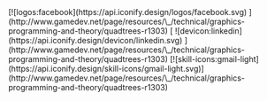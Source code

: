 <div align="left">[![logos:facebook](https://api.iconify.design/logos/facebook.svg) ](http://www.gamedev.net/page/resources/\_/technical/graphics-programming-and-theory/quadtrees-r1303) [ ![devicon:linkedin](https://api.iconify.design/devicon/linkedin.svg) ](http://www.gamedev.net/page/resources/\_/technical/graphics-programming-and-theory/quadtrees-r1303) [![skill-icons:gmail-light](https://api.iconify.design/skill-icons/gmail-light.svg)](http://www.gamedev.net/page/resources/\_/technical/graphics-programming-and-theory/quadtrees-r1303)</div>
